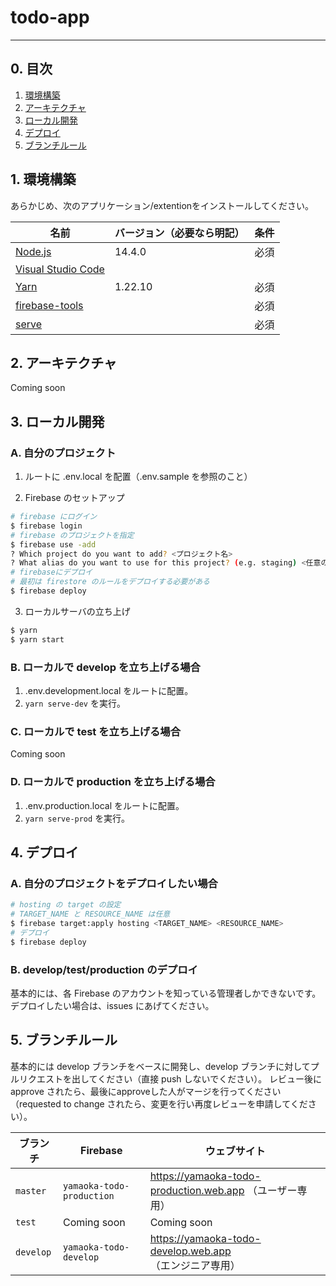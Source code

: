 # todo-app

---

## 0. 目次

1. [環境構築](#1-環境構築)
2. [アーキテクチャ](#2-アーキテクチャ)
3. [ローカル開発](#3-ローカル開発)
4. [デプロイ](#4-デプロイ)
5. [ブランチルール](#5-ブランチルール)



## 1. 環境構築

あらかじめ、次のアプリケーション/extentionをインストールしてください。

| 名前                                                                | バージョン（必要なら明記） | 条件 |
| ------------------------------------------------------------------- | -------------------------- | ---- |
| [Node.js](https://nodejs.org/en/)                                   | 14.4.0                     | 必須 |
| [Visual Studio Code](https://code.visualstudio.com/)                |                            |      |
| [Yarn](https://classic.yarnpkg.com/ja/docs/install/#windows-stable) | 1.22.10                    | 必須 |
| [firebase-tools](https://www.npmjs.com/package/firebase-tools)      |                            | 必須 |
| [serve](https://www.npmjs.com/package/serve)                        |                            | 必須 |



## 2. アーキテクチャ

Coming soon



## 3. ローカル開発

### A. 自分のプロジェクト

1. ルートに .env.local を配置（.env.sample を参照のこと）

2. Firebase のセットアップ

```bash
# firebase にログイン
$ firebase login
# firebase のプロジェクトを指定
$ firebase use -add
? Which project do you want to add? <プロジェクト名>
? What alias do you want to use for this project? (e.g. staging) <任意の名前>
# firebaseにデプロイ
# 最初は firestore のルールをデプロイする必要がある
$ firebase deploy
```

3. ローカルサーバの立ち上げ

```bash
$ yarn
$ yarn start
```

### B. ローカルで develop を立ち上げる場合

1. .env.development.local をルートに配置。
2. `yarn serve-dev` を実行。

### C. ローカルで test を立ち上げる場合

Coming soon

### D. ローカルで production を立ち上げる場合

1. .env.production.local をルートに配置。
2. `yarn serve-prod` を実行。



## 4. デプロイ

### A. 自分のプロジェクトをデプロイしたい場合

```bash
# hosting の target の設定
# TARGET_NAME と RESOURCE_NAME は任意
$ firebase target:apply hosting <TARGET_NAME> <RESOURCE_NAME>
# デプロイ
$ firebase deploy
```

### B. develop/test/production のデプロイ

基本的には、各 Firebase のアカウントを知っている管理者しかできないです。
デプロイしたい場合は、issues にあげてください。



## 5. ブランチルール

基本的には develop ブランチをベースに開発し、develop ブランチに対してプルリクエストを出してください（直接 push しないでください）。
レビュー後に approve されたら、最後にapproveした人がマージを行ってください（requested to change されたら、変更を行い再度レビューを申請してください）。

| ブランチ  | Firebase           | ウェブサイト |
| --------- | ------------------ | ------------ |
| `master`  | `yamaoka-todo-production` | https://yamaoka-todo-production.web.app （ユーザー専用） |
| `test`    | Coming soon        | Coming soon  |
| `develop` | `yamaoka-todo-develop` | https://yamaoka-todo-develop.web.app （エンジニア専用） |
